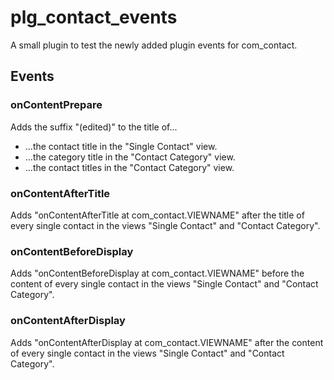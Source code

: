 # plg_contact_events
A small plugin to test the newly added plugin events for com_contact.

## Events
### onContentPrepare
Adds the suffix "(edited)" to the title of...
- ...the contact title in the "Single Contact" view.
- ...the category title in the "Contact Category" view.
- ...the contact titles in the "Contact Category" view.

### onContentAfterTitle
Adds "onContentAfterTitle at com_contact.VIEWNAME" after the title of every single contact in the views "Single Contact" and "Contact Category".

### onContentBeforeDisplay
Adds "onContentBeforeDisplay at com_contact.VIEWNAME" before the content of every single contact in the views "Single Contact" and "Contact Category".

### onContentAfterDisplay
Adds "onContentAfterDisplay at com_contact.VIEWNAME" after the content of every single contact in the views "Single Contact" and "Contact Category".
